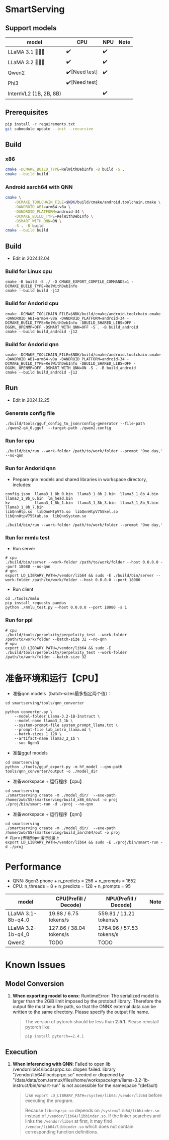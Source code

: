 # SmartServing

## Support models
| model    | CPU      | NPU      |Note      |
|----------|----------|----------|----------|
| LLaMA 3.1 🦙🦙🦙  | ✔️    | ✔️    |    |
| LLaMA 3.2 🦙🦙🦙  | ✔️    | ✔️    |   |
| Qwen2  | ✔️[Need test]    | ✔️    |    |
| Phi3  | ✔️[Need test]    |     |    |
| InternVL2 (1B, 2B, 8B) |     |✔️    |    |

## Prerequisites

```bash
pip install -r requirements.txt
git submodule update --init --recursive
```

## Build

###  x86

```bash
cmake -DCMAKE_BUILD_TYPE=RelWithDebInfo -B build -S .
cmake --build build
```

### Android aarch64 with QNN

```bash
cmake \
    -DCMAKE_TOOLCHAIN_FILE=$NDK/build/cmake/android.toolchain.cmake \
    -DANDROID_ABI=arm64-v8a \
    -DANDROID_PLATFORM=android-34 \
    -DCMAKE_BUILD_TYPE=RelWithDebInfo \
    -DSMART_WITH_QNN=ON \
    -S . -B build
cmake --build build
```

## Build
- Edit in 2024.12.04

### Build for Linux cpu
```
cmake -B build -S ./ -D CMAKE_EXPORT_COMPILE_COMMANDS=1 -DCMAKE_BUILD_TYPE=RelWithDebInfo
cmake --build build -j12
```

### Build for Andorid cpu
```
cmake -DCMAKE_TOOLCHAIN_FILE=$NDK/build/cmake/android.toolchain.cmake -DANDROID_ABI=arm64-v8a -DANDROID_PLATFORM=android-34 -DCMAKE_BUILD_TYPE=RelWithDebInfo -DBUILD_SHARED_LIBS=OFF -DGGML_OPENMP=OFF -DSMART_WITH_QNN=OFF -S . -B build_android
cmake --build build_android -j12
```

### Build for Andorid qnn
```
cmake -DCMAKE_TOOLCHAIN_FILE=$NDK/build/cmake/android.toolchain.cmake -DANDROID_ABI=arm64-v8a -DANDROID_PLATFORM=android-34 -DCMAKE_BUILD_TYPE=RelWithDebInfo -DBUILD_SHARED_LIBS=OFF -DGGML_OPENMP=OFF -DSMART_WITH_QNN=ON -S . -B build_android
cmake --build build_android -j12
```

## Run
- Edit in 2024.12.25

### Generate config file
```
./build/tools/gguf_config_to_json/config-generator --file-path ./qwen2-q4_0.gguf  --target-path ./qwen2.config
```

### Run for cpu
```
./build/bin/run --work-folder /path/to/work/folder --prompt 'One day,' --no-qnn
```

### Run for Andorid qnn
- Prepare qnn models and shared libraries in workspace directory, includes:
```
config.json  llama3_1_8b_0.bin  llama3_1_8b_2.bin  llama3_1_8b_4.bin  llama3_1_8b_6.bin  lm_head.bin
kv           llama3_1_8b_1.bin  llama3_1_8b_3.bin  llama3_1_8b_5.bin  llama3_1_8b_7.bin
libQnnHtp.so  libQnnHtpV75.so  libQnnHtpV75Skel.so  libQnnHtpV75Stub.so  libQnnSystem.so
```
```
./build/bin/run --work-folder /path/to/work/folder --prompt 'One day,'
```

### Run for mmlu test
- Run server
```
# cpu
./build/bin/server --work-folder /path/to/work/folder --host 0.0.0.0 --port 18080 --no-qnn
# qnn
export LD_LIBRARY_PATH=/vendor/lib64 && sudo -E ./build/bin/server --work-folder /path/to/work/folder --host 0.0.0.0 --port 18080
```
- Run client
```
cd ./tools/mmlu
pip install requests pandas
python ./mmlu_test.py --host 0.0.0.0 --port 18080 -s 1
```

### Run for ppl
```
# cpu
./build/tools/perpelxity/perpelxity_test --work-folder /path/to/work/folder --batch-size 32 --no-qnn
# npu
export LD_LIBRARY_PATH=/vendor/lib64 && sudo -E ./build/tools/perpelxity/perpelxity_test --work-folder /path/to/work/folder --batch-size 32
```


# 准备环境和运行【CPU】
- 准备qnn models（batch-sizes最多指定两个值）：
```
cd smartserving/tools/qnn_converter

python converter.py \
    --model-folder Llama-3.2-1B-Instruct \
    --model-name llama3_2_1b \
    --system-prompt-file system_prompt_llama.txt \
    --prompt-file lab_intro_llama.md \
    --batch-sizes 1 128 \
    --artifact-name llama3_2_1b \
    --soc 8gen3
```
- 准备gguf models
```
cd smartserving
python ./tools/gguf_export.py -m hf_model --qnn-path tools/qnn_converter/output -o ./model_dir
```
- 准备workspace + 运行程序【cpu】
```
cd smartserving
./smartserving create -m ./model_dir/  --exe-path /home/zwb/SS/smartserving/build_x86_64/out -o proj
./proj/bin/smart-run -d ./proj --no-qnn
```
- 准备workspace + 运行程序【qnn】
```
cd smartserving
./smartserving create -m ./model_dir/  --exe-path /home/zwb/SS/smartserving/build_aarch64/out -o proj
# 将proj传输到qnn运行设备上
export LD_LIBRARY_PATH=/vendor/lib64 && sudo -E ./proj/bin/smart-run -d ./proj
```

# Performance
- QNN: 8gen3 phone + n_predicts = 256 + n_prompts = 1652
- CPU: n_threads = 8 + n_predicts = 128 + n_prompts = 95

| model    | CPU(Prefill / Decode)     | NPU(Prefill / Decode)      |Note      |
|----------|----------|----------|----------|
| LLaMA 3.1-8b-q4_0  | 19.88 / 6.75 tokens/s    | 559.81 / 11.21 tokens/s    |  |
| LLaMA 3.2-1b-q4_0  | 127.86 / 38.04 tokens/s   | 1764.96 / 57.53 tokens/s    |  |
| Qwen2  | TODO   | TODO    |  |


# Known Issues

## Model Conversion

1. **When exporting model to onnx**: RuntimeError: The serialized model is larger than the 2GiB limit imposed by the protobuf library. Therefore the output file must be a file path, so that the ONNX external data can be written to the same directory. Please specify the output file name.

    > The version of pytorch should be less than **2.5.1**. Please reinstall pytorch like:
    > ```shell
    > pip install pytorch==2.4.1
    > ```

## Execution

1. **When inferencing with QNN**: Failed to open lib /vendor/lib64/libcdsprpc.so: dlopen failed: library "/vendor/lib64/libcdsprpc.so" needed or dlopened by "/data/data/com.termux/files/home/workspace/qnn/llama-3.2-1b-instruct/bin/smart-run" is not accessible for the namespace "(default)

    > Use `export LD_LIBRARY_PATH=/system/lib64:/vendor/lib64` before executing the program.
    >
    > Because `libcdsprpc.so` depends on `/system/lib64/libbinder.so` instead of `/vendor/lib64/libbinder.so`. If the linker searches and links the `/vendor/lib64` at first, it may find `/vendor/lib64/libbinder.so` which does not contain corresponding function definitions.
